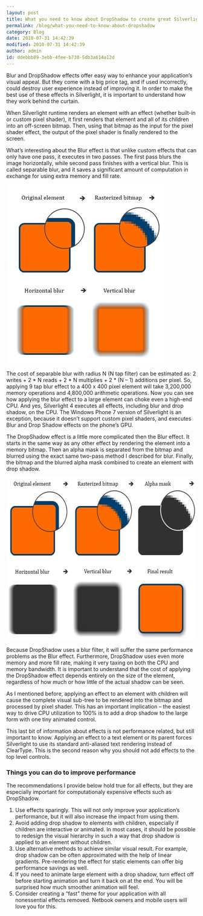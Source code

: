 ```yaml
---
layout: post
title: What you need to know about DropShadow to create great Silverlight applications
permalink: /blog/what-you-need-to-know-about-dropshadow
category: Blog
date: 2010-07-31 14:42:39
modified: 2010-07-31 14:42:39
author: admin
id: ddebbb89-3ebb-4fee-b730-5db3a614a12d
---
```


Blur and DropShadow effects offer easy way to enhance your application’s visual appeal. But they come
with a big price tag, and if used incorrectly, could destroy user experience instead of improving it.
In order to make the best use of these effects in Silverlight, it is important to understand how they
work behind the curtain.

When Silverlight runtime renders an element with an effect (whether built-in or custom pixel shader),
it first renders that element and all of its children into an off-screen bitmap. Then, using that bitmap
as the input for the pixel shader effect, the output of the pixel shader is finally rendered to the screen.

What’s interesting about the Blur effect is that unlike custom effects that can only have one pass,
it executes in two passes. The first pass blurs the image horizontally, while second pass finishes with
a vertical blur. This is called separable blur, and it saves a significant amount of computation in exchange
for using extra memory and fill rate.

<img alt="blur breakdown" src="/i/2010-7-31-dropshadow/blur.jpg" width="420" height="475" />

The cost of separable blur with radius N (N tap filter) can be estimated as:
2 writes + 2 * N reads + 2 * N multiplies + 2 * (N – 1) additions per pixel. So, applying 9 tap blur effect
to a 400 x 400 pixel element will take 3,200,000 memory operations and 4,800,000 arithmetic operations. Now
you can see how applying the blur effect to a large element can choke even a high-end CPU. And yes, Silverlight 4
executes all effects, including blur and drop shadow, on the CPU. The Windows Phone 7 version of Silverlight is
an exception, because it doesn’t support custom pixel shaders, and executes Blur and Drop Shadow effects on the phone’s GPU.

The DropShadow effect is a little more complicated then the Blur effect. It starts in the same way as any other
effect by rendering the element into a memory bitmap. Then an alpha mask is separated from the bitmap and blurred
using the exact same two-pass method I described for blur. Finally, the bitmap and the blurred alpha mask combined
to create an element with drop shadow.

<img alt="shadow breakdown" src="/i/2010-7-31-dropshadow/shadow.jpg" width="583" height="431" />

Because DropShadow uses a blur filter, it will suffer the same performance problems as the Blur effect. Furthermore,
DropShadow uses even more memory and more fill rate, making it very taxing on both the CPU and memory bandwidth.
It is important to understand that the cost of applying the DropShadow effect depends entirely on the size of
the element, regardless of how much or how little of the actual shadow can be seen.

As I mentioned before, applying an effect to an element with children will cause the complete visual sub-tree
to be rendered into the bitmap and processed by pixel shader. This has an important implication – the easiest
way to drive CPU utilization to 100% is to add a drop shadow to the large form with one tiny animated control.

This last bit of information about effects is not performance related, but still important to know. Applying
an effect to a text element or its parent forces Silverlight to use its standard anti-aliased text rendering
instead of ClearType. This is the second reason why you should not add effects to the top level controls.

### Things you can do to improve performance

The recommendations I provide below hold true for all effects, but they are especially important for computationaly
expensive effects such as DropShadow.

 1. Use effects sparingly. This will not only improve your application’s performance, but it will also
    increase the impact from using them.
 2. Avoid adding drop shadow to elements with children, especially if children are interactive or animated.
    In most cases, it should be possible to redesign the visual hierarchy in such a way that drop shadow is
    applied to an element without children.
 3. Use alternative methods to achieve similar visual result. For example, drop shadow can be often
    approximated with the help of linear gradients. Pre-rendering the effect for static elements can
    offer big performance savings as well.
 4. If you need to animate large element with a drop shadow, turn effect off before starting animation
    and turn it back on at the end. You will be surprised how much smoother animation will feel.
 5. Consider creating a “fast” theme for your application with all nonessential effects removed. Netbook
    owners and mobile users will love you for this.
